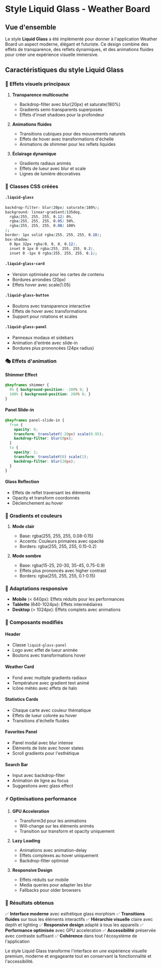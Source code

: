 # Style Liquid Glass - Weather Board

## Vue d'ensemble

Le style **Liquid Glass** a été implémenté pour donner à l'application Weather Board un aspect moderne, élégant et futuriste. Ce design combine des effets de transparence, des reflets dynamiques, et des animations fluides pour créer une expérience visuelle immersive.

## Caractéristiques du style Liquid Glass

### 🌊 **Effets visuels principaux**

1. **Transparence multicouche**
   - Backdrop-filter avec blur(20px) et saturate(180%)
   - Gradients semi-transparents superposés
   - Effets d'inset shadows pour la profondeur

2. **Animations fluides**
   - Transitions cubiques pour des mouvements naturels
   - Effets de hover avec transformations d'échelle
   - Animations de shimmer pour les reflets liquides

3. **Éclairage dynamique**
   - Gradients radiaux animés
   - Effets de lueur avec blur et scale
   - Lignes de lumière décoratives

### 🎨 **Classes CSS créées**

#### `.liquid-glass`
```css
backdrop-filter: blur(20px) saturate(180%);
background: linear-gradient(135deg, 
  rgba(255, 255, 255, 0.12) 0%,
  rgba(255, 255, 255, 0.05) 50%,
  rgba(255, 255, 255, 0.08) 100%
);
border: 1px solid rgba(255, 255, 255, 0.18);
box-shadow: 
  0 8px 32px rgba(0, 0, 0, 0.12),
  inset 0 1px 0 rgba(255, 255, 255, 0.2),
  inset 0 -1px 0 rgba(255, 255, 255, 0.1);
```

#### `.liquid-glass-card`
- Version optimisée pour les cartes de contenu
- Bordures arrondies (20px)
- Effets hover avec scale(1.05)

#### `.liquid-glass-button`
- Boutons avec transparence interactive
- Effets de hover avec transformations
- Support pour rotations et scales

#### `.liquid-glass-panel`
- Panneaux modaux et sidebars
- Animation d'entrée avec slide-in
- Bordures plus prononcées (24px radius)

### 🎭 **Effets d'animation**

#### **Shimmer Effect**
```css
@keyframes shimmer {
  0% { background-position: -200% 0; }
  100% { background-position: 200% 0; }
}
```

#### **Panel Slide-in**
```css
@keyframes panel-slide-in {
  from { 
    opacity: 0; 
    transform: translateY(-20px) scale(0.95);
    backdrop-filter: blur(0px);
  }
  to { 
    opacity: 1; 
    transform: translateY(0) scale(1);
    backdrop-filter: blur(20px);
  }
}
```

#### **Glass Reflection**
- Effets de reflet traversant les éléments
- Opacity et transform coordonnés
- Déclenchement au hover

### 🌈 **Gradients et couleurs**

1. **Mode clair**
   - Base: rgba(255, 255, 255, 0.08-0.15)
   - Accents: Couleurs primaires avec opacité
   - Borders: rgba(255, 255, 255, 0.15-0.2)

2. **Mode sombre**
   - Base: rgba(15-25, 20-30, 35-45, 0.75-0.9)
   - Effets plus prononcés avec higher contrast
   - Borders: rgba(255, 255, 255, 0.1-0.15)

### 📱 **Adaptations responsive**

- **Mobile** (< 640px): Effets réduits pour les performances
- **Tablette** (640-1024px): Effets intermédiaires
- **Desktop** (> 1024px): Effets complets avec animations

### 🔧 **Composants modifiés**

#### **Header**
- Classe `liquid-glass-panel`
- Logo avec effet de lueur animée
- Boutons avec transformations hover

#### **Weather Card**
- Fond avec multiple gradients radiaux
- Température avec gradient text animé
- Icône météo avec effets de halo

#### **Statistics Cards**
- Chaque carte avec couleur thématique
- Effets de lueur colorée au hover
- Transitions d'échelle fluides

#### **Favorites Panel**
- Panel modal avec blur intense
- Éléments de liste avec hover states
- Scroll gradients pour l'esthétique

#### **Search Bar**
- Input avec backdrop-filter
- Animation de ligne au focus
- Suggestions avec glass effect

### ⚡ **Optimisations performance**

1. **GPU Acceleration**
   - Transform3d pour les animations
   - Will-change sur les éléments animés
   - Transition sur transform et opacity uniquement

2. **Lazy Loading**
   - Animations avec animation-delay
   - Effets complexes au hover uniquement
   - Backdrop-filter optimisé

3. **Responsive Design**
   - Effets réduits sur mobile
   - Media queries pour adapter les blur
   - Fallbacks pour older browsers

### 🎯 **Résultats obtenus**

✅ **Interface moderne** avec esthétique glass morphism
✅ **Transitions fluides** sur tous les éléments interactifs
✅ **Hiérarchie visuelle** claire avec depth et lighting
✅ **Responsive design** adapté à tous les appareils
✅ **Performance optimisée** avec GPU acceleration
✅ **Accessibilité** préservée avec contraste suffisant
✅ **Cohérence** dans tout l'écosystème de l'application

Le style Liquid Glass transforme l'interface en une expérience visuelle premium, moderne et engageante tout en conservant la fonctionnalité et l'accessibilité.